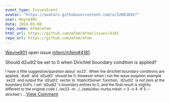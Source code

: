 ```yaml
---
event_type: IssuesEvent
avatar: "https://avatars.githubusercontent.com/u/52063692?"
user: Wayne901
date: 2024-03-08
repo_name: mfem/mfem
html_url: https://github.com/mfem/mfem/issues/4181
repo_url: https://github.com/mfem/mfem
---
```


<a href='https://github.com/Wayne901' target='_blank'>Wayne901</a> open issue <a href='https://github.com/mfem/mfem/issues/4181' target='_blank'>mfem/mfem#4181</a>.

<p>Should d2udt2 be set to 0 when Dirichlet boundary condition is applied?</p><small>I have a little suggestion/question about `ex23`. When the dirichlet boundary conditions are applied, `dudt` and `d2udt2` should be 0. However when I run the wave euqation example `ex23` and output the `d2udt2` vector in `ImplicitSolver` function, `d2udt2` is not zero at the boundary DoFs. I set `d2udt2`'s boundary entries to 0, and the final result is slightly different to the original code (`./ex23 -m ../../data/disc-nurbs.mesh -r 3 -o 4 -tf 5 --dirichlet`)...</small><a href='https://github.com/mfem/mfem/issues/4181' target='_blank'>View Comment</a>